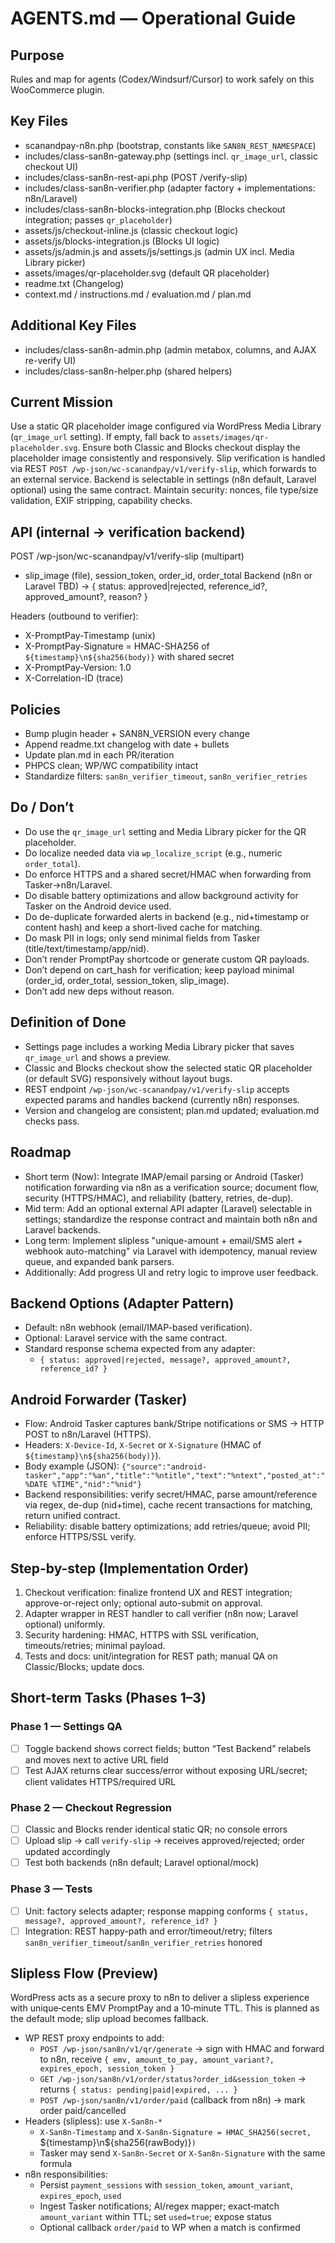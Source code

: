 # AGENTS.md — Operational Guide

## Purpose
Rules and map for agents (Codex/Windsurf/Cursor) to work safely on this WooCommerce plugin.

## Key Files
- scanandpay-n8n.php (bootstrap, constants like `SAN8N_REST_NAMESPACE`)
- includes/class-san8n-gateway.php (settings incl. `qr_image_url`, classic checkout UI)
- includes/class-san8n-rest-api.php (POST /verify-slip)
- includes/class-san8n-verifier.php (adapter factory + implementations: n8n/Laravel)
- includes/class-san8n-blocks-integration.php (Blocks checkout integration; passes `qr_placeholder`)
- assets/js/checkout-inline.js (classic checkout logic)
- assets/js/blocks-integration.js (Blocks UI logic)
- assets/js/admin.js and assets/js/settings.js (admin UX incl. Media Library picker)
- assets/images/qr-placeholder.svg (default QR placeholder)
- readme.txt (Changelog)
- context.md / instructions.md / evaluation.md / plan.md

## Additional Key Files
- includes/class-san8n-admin.php (admin metabox, columns, and AJAX re-verify UI)
- includes/class-san8n-helper.php (shared helpers)

## Current Mission
Use a static QR placeholder image configured via WordPress Media Library (`qr_image_url` setting). If empty, fall back to `assets/images/qr-placeholder.svg`.
Ensure both Classic and Blocks checkout display the placeholder image consistently and responsively.
Slip verification is handled via REST `POST /wp-json/wc-scanandpay/v1/verify-slip`, which forwards to an external service. Backend is selectable in settings (n8n default, Laravel optional) using the same contract.
Maintain security: nonces, file type/size validation, EXIF stripping, capability checks.

## API (internal → verification backend)
POST /wp-json/wc-scanandpay/v1/verify-slip (multipart)
- slip_image (file), session_token, order_id, order_total
Backend (n8n or Laravel TBD) → { status: approved|rejected, reference_id?, approved_amount?, reason? }

Headers (outbound to verifier):
- X-PromptPay-Timestamp (unix)
- X-PromptPay-Signature = HMAC-SHA256 of `${timestamp}\n${sha256(body)}` with shared secret
- X-PromptPay-Version: 1.0
- X-Correlation-ID (trace)

## Policies
- Bump plugin header + SAN8N_VERSION every change
- Append readme.txt changelog with date + bullets
- Update plan.md in each PR/iteration
- PHPCS clean; WP/WC compatibility intact
- Standardize filters: `san8n_verifier_timeout`, `san8n_verifier_retries`

## Do / Don’t
- Do use the `qr_image_url` setting and Media Library picker for the QR placeholder.
- Do localize needed data via `wp_localize_script` (e.g., numeric `order_total`).
- Do enforce HTTPS and a shared secret/HMAC when forwarding from Tasker→n8n/Laravel.
- Do disable battery optimizations and allow background activity for Tasker on the Android device used.
- Do de-duplicate forwarded alerts in backend (e.g., nid+timestamp or content hash) and keep a short-lived cache for matching.
- Do mask PII in logs; only send minimal fields from Tasker (title/text/timestamp/app/nid).
- Don’t render PromptPay shortcode or generate custom QR payloads.
- Don’t depend on cart_hash for verification; keep payload minimal (order_id, order_total, session_token, slip_image).
- Don’t add new deps without reason.

## Definition of Done
- Settings page includes a working Media Library picker that saves `qr_image_url` and shows a preview.
- Classic and Blocks checkout show the selected static QR placeholder (or default SVG) responsively without layout bugs.
- REST endpoint `/wp-json/wc-scanandpay/v1/verify-slip` accepts expected params and handles backend (currently n8n) responses.
- Version and changelog are consistent; plan.md updated; evaluation.md checks pass.

## Roadmap
- Short term (Now): Integrate IMAP/email parsing or Android (Tasker) notification forwarding via n8n as a verification source; document flow, security (HTTPS/HMAC), and reliability (battery, retries, de-dup).
- Mid term: Add an optional external API adapter (Laravel) selectable in settings; standardize the response contract and maintain both n8n and Laravel backends.
- Long term: Implement slipless "unique-amount + email/SMS alert + webhook auto-matching" via Laravel with idempotency, manual review queue, and expanded bank parsers.
- Additionally: Add progress UI and retry logic to improve user feedback.

## Backend Options (Adapter Pattern)
- Default: n8n webhook (email/IMAP-based verification).
- Optional: Laravel service with the same contract.
- Standard response schema expected from any adapter:
  - `{ status: approved|rejected, message?, approved_amount?, reference_id? }`

## Android Forwarder (Tasker)
- Flow: Android Tasker captures bank/Stripe notifications or SMS → HTTP POST to n8n/Laravel (HTTPS).
- Headers: `X-Device-Id`, `X-Secret` or `X-Signature` (HMAC of `${timestamp}\n${sha256(body)}`).
- Body example (JSON): `{"source":"android-tasker","app":"%an","title":"%ntitle","text":"%ntext","posted_at":"%DATE %TIME","nid":"%nid"}`
- Backend responsibilities: verify secret/HMAC, parse amount/reference via regex, de-dup (nid+time), cache recent transactions for matching, return unified contract.
- Reliability: disable battery optimizations; add retries/queue; avoid PII; enforce HTTPS/SSL verify.

## Step-by-step (Implementation Order)
1) Checkout verification: finalize frontend UX and REST integration; approve-or-reject only; optional auto-submit on approval.
2) Adapter wrapper in REST handler to call verifier (n8n now; Laravel optional) uniformly.
3) Security hardening: HMAC, HTTPS with SSL verification, timeouts/retries; minimal payload.
4) Tests and docs: unit/integration for REST path; manual QA on Classic/Blocks; update docs.

## Short-term Tasks (Phases 1–3)

### Phase 1 — Settings QA
- [ ] Toggle backend shows correct fields; button “Test Backend” relabels and moves next to active URL field
- [ ] Test AJAX returns clear success/error without exposing URL/secret; client validates HTTPS/required URL

### Phase 2 — Checkout Regression
- [ ] Classic and Blocks render identical static QR; no console errors
- [ ] Upload slip → call `verify-slip` → receives approved/rejected; order updated accordingly
- [ ] Test both backends (n8n default; Laravel optional/mock)

### Phase 3 — Tests
- [ ] Unit: factory selects adapter; response mapping conforms `{ status, message?, approved_amount?, reference_id? }`
- [ ] Integration: REST happy-path and error/timeout/retry; filters `san8n_verifier_timeout`/`san8n_verifier_retries` honored

## Slipless Flow (Preview)

WordPress acts as a secure proxy to n8n to deliver a slipless experience with unique‑cents EMV PromptPay and a 10‑minute TTL. This is planned as the default mode; slip upload becomes fallback.

- WP REST proxy endpoints to add:
  - `POST /wp-json/san8n/v1/qr/generate` → sign with HMAC and forward to n8n, receive `{ emv, amount_to_pay, amount_variant?, expires_epoch, session_token }`
  - `GET /wp-json/san8n/v1/order/status?order_id&session_token` → returns `{ status: pending|paid|expired, ... }`
  - `POST /wp-json/san8n/v1/order/paid` (callback from n8n) → mark order paid/cancelled
- Headers (slipless): use `X-San8n-*`
  - `X-San8n-Timestamp` and `X-San8n-Signature = HMAC_SHA256(secret, `${timestamp}\n${sha256(rawBody)}`)`
  - Tasker may send `X-San8n-Secret` or `X-San8n-Signature` with the same formula
- n8n responsibilities:
  - Persist `payment_sessions` with `session_token`, `amount_variant`, `expires_epoch`, `used`
  - Ingest Tasker notifications; AI/regex mapper; exact‑match `amount_variant` within TTL; set `used=true`; expose status
  - Optional callback `order/paid` to WP when a match is confirmed
